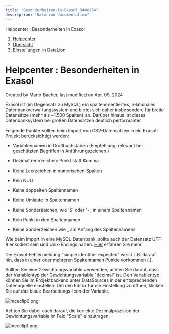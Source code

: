 ```yaml
---
title: "Besonderheiten-in-Exasol_3408154"
description: "DataLion documentation"
---
```


Helpcenter : Besonderheiten in Exasol  

1.  [Helpcenter](index.html)
2.  [Übersicht](2982609.html)
3.  [Einstellungen in DataLion](Einstellungen-in-DataLion_3539137.html)

# Helpcenter : Besonderheiten in Exasol

Created by Mario Bacher, last modified on Apr. 09, 2024

Exasol ist (im Gegensatz zu MySQL) ein spaltenorientiertes, relationales Datenbankverwaltungssystem und bietet sich daher insbesondere für breite Datensätze (mehr als ~1.500 Spalten) an. Darüber hinaus ist dieses Datenbanksystem bei großen Datensätzen deutlich performanter.

Folgende Punkte sollten beim Import von CSV-Datensätzen in ein Exasol-Projekt berücksichtigt werden:

-   Variablennamen in Großbuchstaben (Empfehlung; relevant bei geschützten Begriffen in Anführungszeichen )
    
-   Dezimaltrennzeichen: Punkt statt Komma
    
-   Keine Leerzeichen in numerischen Spalten
    
-   Kein NULL 
    
-   Keine doppelten Spaltennamen
    
-   Keine Umlaute in Spaltennamen
    
-   Keine Sonderzeichen, wie '$' oder '-', in einem Spaltennamen
    
-   Kein Punkt in den Spaltennamen
    
-   Keine Sonderzeichen wie \_ am Anfang des Spaltennamens
    

Wie beim Import in eine MySQL-Datenbank, sollte auch der Datensatz UTF-8 enkodiert sein und Unix-Endings haben. [Hier](https://datalion.atlassian.net/servicedesk/customer/portal/1/article/3441205) erfahren Sie mehr. 

Die Exasol-Fehlermeldung "simple identifier expected" weist z.B. darauf hin, dass in einer oder mehreren Spaltennamen Punkte vorkommen (.).

Sollten Sie eine Gewichtungsvariable verwenden, achten Sie darauf, dass der Variablentyp der Gewichtungsvariable "decimal" ist. Den Variablentyp können Sie im Projektbackend unter DataSources in der entsprechenden Datennquelle einstellen. Um den Editor für die Einstellung zu öffnen, klicken Sie auf das blaue Bearbeitungs-Icon der Variable.

![mceclip0.png](/img/3441178.png?width=80)

Achten Sie dabei auch darauf, die korrekte Dezimalpräzision der Gewichtungsvariable im Feld "Scale" einzutragen. 

![mceclip1.png](/img/3441184.png?width=633)